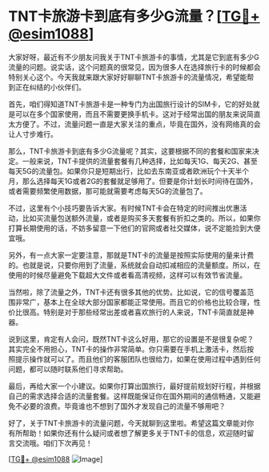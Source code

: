 # TNT卡旅游卡到底有多少G流量？[[TG💪+ @esim1088](https://t.me/s/esim1088)]

大家好呀，最近有不少朋友问我关于TNT卡旅游卡的事情，尤其是它到底有多少G流量的问题。说实话，这个问题真的很常见，因为很多人在选择旅行卡的时候都会特别关心这个。今天我就来跟大家好好聊聊TNT卡旅游卡的流量情况，希望能帮到正在纠结的小伙伴们。

首先，咱们得知道TNT卡旅游卡是一种专门为出国旅行设计的SIM卡，它的好处就是可以在多个国家使用，而且不需要更换手机卡。这对于经常出国的朋友来说简直太方便了。不过，流量问题一直是大家关注的重点，毕竟在国外，没有网络真的会让人寸步难行。

那么，TNT卡旅游卡到底有多少G流量呢？其实，这要根据不同的套餐和国家来决定。一般来说，TNT卡提供的流量套餐有几种选择，比如每天1G、每天2G、甚至每天5G的流量包。如果你只是短期出行，比如去东南亚或者欧洲玩个十天半个月，那么选择每天1G或者2G的套餐就足够用了。但要是你计划长时间待在国外，或者需要频繁使用数据，那可能就需要考虑每天5G的流量包了。

不过，这里有个小技巧要告诉大家。有时候TNT卡会在特定的时间推出优惠活动，比如买流量包送额外流量，或者是购买多天套餐有折扣之类的。所以，如果你打算长期使用的话，不妨多留意一下他们的官网或者社交媒体，说不定能捡到大便宜哦。

另外，有一点大家一定要注意，那就是TNT卡的流量是按照实际使用的量来计费的。也就是说，只要你用到了流量，系统就会自动扣减相应的流量额度。所以，在使用的时候尽量避免下载超大文件或者看高清视频，这样可以有效节省流量。

当然啦，除了流量之外，TNT卡还有很多其他的优势。比如说，它的信号覆盖范围非常广，基本上在全球大部分国家都能正常使用。而且它的价格也比较合理，性价比很高。特别是对于那些经常出差或者喜欢旅行的人来说，TNT卡简直就是神器。

说到这里，肯定有人会问，既然TNT卡这么好用，那它的设置是不是很复杂呢？其实完全不用担心，TNT卡的操作非常简单。你只需要在手机上激活卡，然后按照提示操作就可以了。而且他们的客服团队也很给力，如果在使用过程中遇到任何问题，都可以随时联系他们寻求帮助。

最后，再给大家一个小建议。如果你打算出国旅行，最好提前规划好行程，并根据自己的需求选择合适的流量套餐。这样既能保证你在国外期间的通信畅通，又能避免不必要的浪费。毕竟谁也不想到了国外才发现自己的流量不够用吧？

好了，关于TNT卡旅游卡的流量问题，今天就聊到这里啦。希望这篇文章能对你有所帮助！如果你还有什么疑问或者想了解更多关于TNT卡的信息，欢迎随时留言交流哦。咱们下次再见！

[[TG💪+ @esim1088](https://t.me/s/esim1088) ![Image](https://i.postimg.cc/4NQfJmqS/Snipaste-2025-05-13-00-14-12.png)]